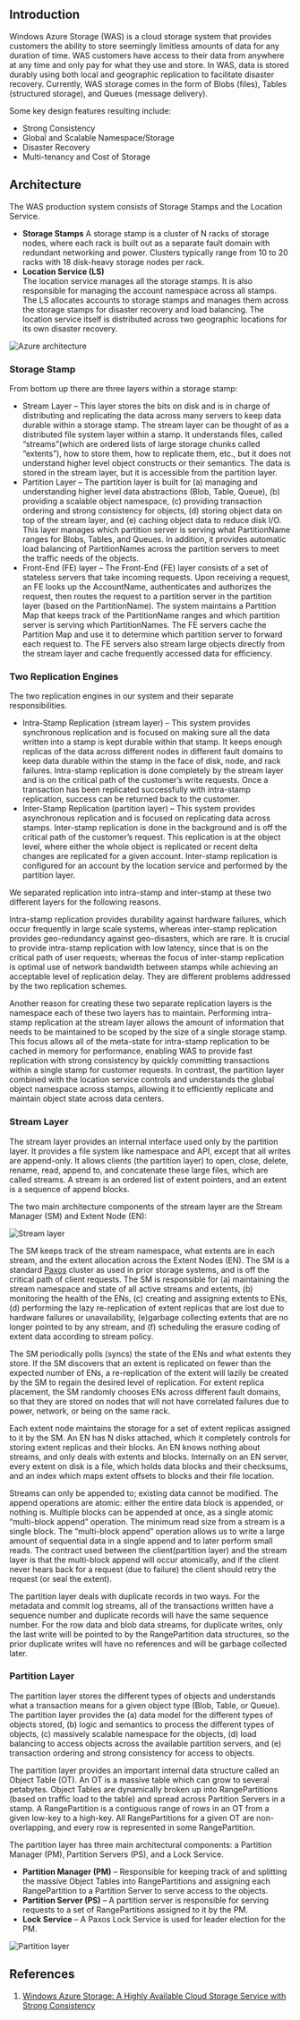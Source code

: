 ## Introduction

Windows Azure Storage (WAS) is a cloud storage system that provides customers the ability to store seemingly limitless amounts of data for any duration of time.
WAS customers have access to their data from anywhere at any time and only pay for what they use and store. 
In WAS, data is stored durably using both local and geographic replication to facilitate disaster recovery. 
Currently, WAS storage comes in the form of Blobs (files), Tables (structured storage), and Queues (message delivery). 


Some key design features resulting include:

- Strong Consistency
- Global and Scalable Namespace/Storage
- Disaster Recovery
- Multi-tenancy and Cost of Storage

## Architecture

The WAS production system consists of Storage Stamps and the Location Service.

- **Storage Stamps**
  A storage stamp is a cluster of N racks of storage nodes, where each rack is built out as a separate fault domain with redundant networking and power.
  Clusters typically range from 10 to 20 racks with 18 disk-heavy storage nodes per rack.
- **Location Service (LS)**  
  The location service manages all the storage stamps. It is also responsible for managing the account namespace across all stamps.
  The LS allocates accounts to storage stamps and manages them across the storage stamps for disaster recovery and load balancing.
  The location service itself is distributed across two geographic locations for its own disaster recovery.


![Azure architecture](./img/Azure_Architecture.png)

### Storage Stamp

From bottom up there are three layers within a storage stamp:

- Stream Layer – 
  This layer stores the bits on disk and is in charge of distributing and replicating the data across many servers to keep data durable within a storage stamp. 
  The stream layer can be thought of as a distributed file system layer within a stamp.
  It understands files, called “streams”(which are ordered lists of large storage chunks called “extents”), how to store them, how to replicate them, etc., but it does not understand higher level object constructs or their semantics.
  The data is stored in the stream layer, but it is accessible from the partition layer.
- Partition Layer – 
  The partition layer is built for (a) managing and understanding higher level data abstractions (Blob, Table, Queue), (b) providing a scalable object namespace, 
  (c) providing transaction ordering and strong consistency for objects, (d) storing object data on top of the stream layer, and (e) caching object data to reduce disk I/O.
  This layer manages which partition server is serving what PartitionName ranges for Blobs, Tables, and Queues. 
  In addition, it provides automatic load balancing of PartitionNames across the partition servers to meet the traffic needs of the objects.
- Front-End (FE) layer – 
  The Front-End (FE) layer consists of a set of stateless servers that take incoming requests. 
  Upon receiving a request, an FE looks up the AccountName, authenticates and authorizes the request, then routes the request to a partition server in the partition layer (based on the PartitionName). 
  The system maintains a Partition Map that keeps track of the PartitionName ranges and which partition server is serving which PartitionNames. 
  The FE servers cache the Partition Map and use it to determine which partition server to forward each request to. 
  The FE servers also stream large objects directly from the stream layer and cache frequently accessed data for efficiency.

### Two Replication Engines

The two replication engines in our system and their separate responsibilities.
- Intra-Stamp Replication (stream layer) – 
  This system provides synchronous replication and is focused on making sure all the data written into a stamp is kept durable within that stamp. 
  It keeps enough replicas of the data across different nodes in different fault domains to keep data durable within the stamp in the face of disk, node, and rack failures.
  Intra-stamp replication is done completely by the stream layer and is on the critical path of the customer’s write requests. 
  Once a transaction has been replicated successfully with intra-stamp replication, success can be returned back to the customer.
- Inter-Stamp Replication (partition layer) – 
  This system provides asynchronous replication and is focused on replicating data across stamps. 
  Inter-stamp replication is done in the background and is off the critical path of the customer’s request. 
  This replication is at the object level, where either the whole object is replicated or recent delta changes are replicated for a given account.
  Inter-stamp replication is configured for an account by the location service and performed by the partition layer.

We separated replication into intra-stamp and inter-stamp at these two different layers for the following reasons. 

Intra-stamp replication provides durability against hardware failures, which occur frequently in large scale systems, whereas inter-stamp replication provides geo-redundancy against geo-disasters, which are rare. 
It is crucial to provide intra-stamp replication with low latency, since that is on the critical path of user requests; 
whereas the focus of inter-stamp replication is optimal use of network bandwidth between stamps while achieving an acceptable level of replication delay. 
They are different problems addressed by the two replication schemes.

Another reason for creating these two separate replication layers is the namespace each of these two layers has to maintain. 
Performing intra-stamp replication at the stream layer allows the amount of information that needs to be maintained to be scoped by the size of a single storage stamp. 
This focus allows all of the meta-state for intra-stamp replication to be cached in memory for performance, enabling WAS to provide fast replication with strong consistency by quickly committing transactions within a single stamp for customer requests. 
In contrast, the partition layer combined with the location service controls and understands the global object namespace across stamps, allowing it to efficiently replicate and maintain object state across data centers.

### Stream Layer
The stream layer provides an internal interface used only by the partition layer. It provides a file system like namespace and API, except that all writes are append-only. 
It allows clients (the partition layer) to open, close, delete, rename, read, append to, and concatenate these large files, which are called streams. 
A stream is an ordered list of extent pointers, and an extent is a sequence of append blocks.

The two main architecture components of the stream layer are the Stream Manager (SM) and Extent Node (EN):

![Stream layer](img/Azure_Stream_Layer.png)

The SM keeps track of the stream namespace, what extents are in each stream, and the extent allocation across the Extent Nodes (EN). 
The SM is a standard [Paxos](/docs/CS/Distributed/Paxos.md) cluster as used in prior storage systems, and is off the critical path of client requests.
The SM is responsible for (a) maintaining the stream namespace and state of all active streams and extents, (b) monitoring the health of the ENs, (c) creating and assigning extents to ENs, 
(d) performing the lazy re-replication of extent replicas that are lost due to hardware failures or unavailability, 
(e)garbage collecting extents that are no longer pointed to by any stream, and (f) scheduling the erasure coding of extent data according to stream policy.

The SM periodically polls (syncs) the state of the ENs and what extents they store. 
If the SM discovers that an extent is replicated on fewer than the expected number of ENs, a re-replication of the extent will lazily be created by the SM to regain the desired level of replication. 
For extent replica placement, the SM randomly chooses ENs across different fault domains, so that they are stored on nodes that will not have correlated failures due to power, network, or being on the same rack.

Each extent node maintains the storage for a set of extent replicas assigned to it by the SM. 
An EN has N disks attached, which it completely controls for storing extent replicas and their blocks. 
An EN knows nothing about streams, and only deals with extents and blocks. Internally on an EN server, every extent on disk is a file, which holds data blocks and their checksums, and an index which maps extent offsets to blocks and their file location.

Streams can only be appended to; existing data cannot be modified. The append operations are atomic: either the entire data block is appended, or nothing is. 
Multiple blocks can be appended at once, as a single atomic “multi-block append” operation. 
The minimum read size from a stream is a single block. 
The “multi-block append” operation allows us to write a large amount of sequential data in a single append and to later perform small reads. 
The contract used between the client(partition layer) and the stream layer is that the multi-block append will occur atomically, and if the client never hears back for a request (due to failure) the client should retry the request (or seal the extent).


The partition
layer deals with duplicate records in two ways.
For the metadata and commit log streams, all of the transactions written have a sequence
number and duplicate records will have the same sequence number. For the row data and blob data
streams, for duplicate writes, only the last write will be pointed to by the RangePartition data
structures, so the prior duplicate writes will have no references and will be garbage collected later.


### Partition Layer
The partition layer stores the different types of objects and understands what a transaction means for a given object type (Blob, Table, or Queue). 
The partition layer provides the (a) data model for the different types of objects stored, (b) logic and semantics to process the different types of objects, 
(c) massively scalable namespace for the objects, (d) load balancing to access objects across the available partition servers, and (e) transaction ordering and strong consistency for access to objects.


The partition layer provides an important internal data structure called an Object Table (OT). 
An OT is a massive table which can grow to several petabytes. 
Object Tables are dynamically broken up into RangePartitions (based on traffic load to the table) and spread across Partition Servers in a stamp. 
A RangePartition is a contiguous range of rows in an OT from a given low-key to a high-key. 
All RangePartitions for a given OT are non-overlapping, and every row is represented in some RangePartition.

The partition layer has three main architectural components: a Partition Manager (PM), Partition Servers (PS), and a Lock Service.

- **Partition Manager (PM)** – 
  Responsible for keeping track of and splitting the massive Object Tables into RangePartitions and assigning each RangePartition to a Partition Server to serve access to the objects.
- **Partition Server (PS)** – 
  A partition server is responsible for serving requests to a set of RangePartitions assigned to it by the PM.  
- **Lock Service** – 
  A Paxos Lock Service is used for leader election for the PM.
  
![Partition layer](./img/Azure_Partition_Layer.png)





## References

1. [Windows Azure Storage: A Highly Available Cloud Storage Service with Strong Consistency](https://www.sigops.org/s/conferences/sosp/2011/current/2011-Cascais/11-calder-online.pdf)